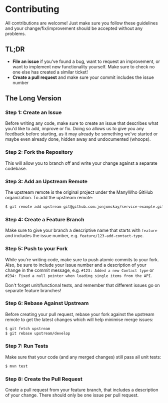 Contributing
============

All contributions are welcome! Just make sure you follow these guidelines and your change/fix/improvement should be
accepted without any problems.

## TL;DR

* **File an issue** if you've found a bug, want to request an improvement, or want to implement new functionality
yourself. Make sure to check no one else has created a similar ticket!
* **Create a pull request** and make sure your commit includes the issue number

## The Long Version

### Step 1: Create an Issue

Before writing any code, make sure to create an issue that describes what you'd like to add, improve or fix. Doing so
allows us to give you any feedback before starting, as it may already be something we've started or maybe even already
done, hidden away and undocumented (whoops).

### Step 2: Fork the Repository

This will allow you to branch off and write your change against a separate codebase.

### Step 3: Add an Upstream Remote

The upstream remote is the original project under the ManyWho GitHub organization. To add the upstream remote:

```bash
$ git remote add upstream git@github.com:jonjomckay/service-example.git # Replace the repository with the correct URL
```

### Step 4: Create a Feature Branch

Make sure to give your branch a descriptive name that starts with `feature` and includes the issue number, 
e.g. `feature/123-add-contact-type`.

### Step 5: Push to your Fork

While you're writing code, make sure to push atomic commits to your fork. Also, be sure to include your issue number 
and a description of your change in the commit message, e.g. `#123: Added a new Contact type` or `#234: Fixed a null
pointer when loading single items from the API`.

Don't forget unit/functional tests, and remember that different issues go on separate feature branches!

### Step 6: Rebase Against Upstream

Before creating your pull request, rebase your fork against the upstream remote to get the latest changes which will help
minimise merge issues:

```bash
$ git fetch upstream
$ git rebase upstream/develop
```

### Step 7: Run Tests

Make sure that your code (and any merged changes) still pass all unit tests:

```bash
$ mvn test
```

### Step 8: Create the Pull Request

Create a pull request from your feature branch, that includes a description of your change. There should only be one
issue per pull request.
